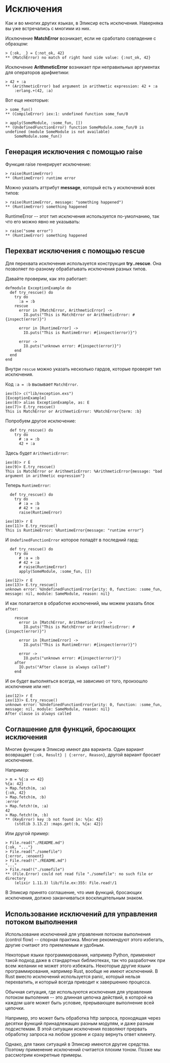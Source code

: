 # Исключения

Как и во многих других языках, в Эликсир есть исключения. Наверняка вы уже встречались с многими из них.

Исключение **MatchError** возникает, если не сработало совпадение с образцом:

```elixir-iex
> {:ok, _} = {:not_ok, 42}
** (MatchError) no match of right hand side value: {:not_ok, 42}
```

Исключение **ArithmeticError** возникает при неправильных аргументах для операторов арифметики:

```elixir-iex
> 42 + :a
** (ArithmeticError) bad argument in arithmetic expression: 42 + :a
    :erlang.+(42, :a)
```

Вот еще некоторые:

```elixir-iex
> some_fun()
** (CompileError) iex:1: undefined function some_fun/0

> apply(SomeModule, :some_fun, [])
** (UndefinedFunctionError) function SomeModule.some_fun/0 is undefined (module SomeModule is not available)
    SomeModule.some_fun()
```

## Генерация исключения с помощью raise

Функция raise генерирует исключение:

```elixir-iex
> raise(RuntimeError)
** (RuntimeError) runtime error
```

Можно указать аттрибут **message**, который есть у исключений всех типов:

```elixir-iex
> raise(RuntimeError, message: "something happened")
** (RuntimeError) something happened
```

RuntimeError -- этот тип исключения используется по-умолчанию, так что его можно явно не указывать:

```elixir-iex
> raise("some error")
** (RuntimeError) something happened
```

## Перехват исключения с помощью rescue

Для перехвата исключения используется конструкция **try..rescue**. Она позволяет по-разному обрабатывать исключения разных типов.

Давайте проверим, как это работает:

```
defmodule ExceptionExample do
  def try_rescue() do
    try do
      :a = :b
    rescue
      error in [MatchError, ArithmeticError] ->
        IO.puts("This is MatchError or ArithmeticError: #{inspect(error)}")

      error in [RuntimeError] ->
        IO.puts("This is RuntimeError: #{inspect(error)}")

      error ->
        IO.puts("unknown error: #{inspect(error)}")
    end
  end
end
```

Внутри `rescue` можно указать несколько гардов, которые проверят тип исключения.

Код `:a = :b` вызывает `MatchError`.

```
iex(5)> c("lib/exception.exs")
[ExceptionExample]
iex(8)> alias ExceptionExample, as: E
iex(7)> E.try_rescue()
This is MatchError or ArithmeticError: %MatchError{term: :b}
```

Попробуем другое исключение:

```
  def try_rescue() do
    try do
      # :a = :b
      42 + :a
```

Здесь будет `ArithmeticError`:

```
iex(8)> r E
iex(9)> E.try_rescue()
This is MatchError or ArithmeticError: %ArithmeticError{message: "bad argument in arithmetic expression"}
```

Теперь `RuntimeError`:

```
  def try_rescue() do
    try do
      # :a = :b
      # 42 + :a
      raise(RuntimeError)

iex(10)> r E
iex(11)> E.try_rescue()
This is RuntimeError: %RuntimeError{message: "runtime error"}
```

И `UndefinedFunctionError` которое попадёт в последний гард:

```
  def try_rescue() do
    try do
      # :a = :b
      # 42 + :a
      # raise(RuntimeError)
      apply(SomeModule, :some_fun, [])

iex(12)> r E
iex(13)> E.try_rescue()
unknown error: %UndefinedFunctionError{arity: 0, function: :some_fun, message: nil, module: SameModule, reason: nil}
```

И как полагается в обработке исключений, мы можем указать блок `after`:

```
    rescue
      error in [MatchError, ArithmeticError] ->
        IO.puts("This is MatchError or ArithmeticError: #{inspect(error)}")

      error in [RuntimeError] ->
        IO.puts("This is RuntimeError: #{inspect(error)}")

      error ->
        IO.puts("unknown error: #{inspect(error)}")
    after
      IO.puts("After clause is always called")
    end
```

И он будет выполняться всегда, не зависимо от того, произошло исключение или нет:

```
iex(12)> r E
iex(13)> E.try_rescue()
unknown error: %UndefinedFunctionError{arity: 0, function: :some_fun, message: nil, module: SameModule, reason: nil}
After clause is always called
```


## Соглашение для функций, бросающих исключения

Многие функции в Эликсир имеют два варианта. Один вариант возвращает `{:ok, Result} | {:error, Reason}`, другой вариант бросает исключение.

Например:
```elixir-iex
> m = %{:a => 42}
%{a: 42}
> Map.fetch(m, :a)
{:ok, 42}
> Map.fetch(m, :b)
:error
> Map.fetch!(m, :a)
42
> Map.fetch!(m, :b)
** (KeyError) key :b not found in: %{a: 42}
    (stdlib 3.13.2) :maps.get(:b, %{a: 42})
```

Или другой пример:
```elixir-iex
> File.read("./README.md")
{:ok, "..."}
> File.read("./somefile")
{:error, :enoent}
> File.read!("./README.md")
"..."
> File.read!("./somefile")
** (File.Error) could not read file "./somefile": no such file or directory
    (elixir 1.11.3) lib/file.ex:355: File.read!/1
```

В Эликсир принято соглашение, что имя функций, бросающих исключения, должно заканчиваться восклицательным знаком.


## Использование исключений для управления потоком выполнения

Использование исключений для управления потоком выполнения (control flow) -- спорная практика. Многие рекомендуют этого избегать, другие считают это приемлемым и удобным.

Некоторые языки программирования, например Python, применяют такой подход даже в стандартных библиотеках, так что разработчик при всем желании не может этого избежать. Некоторые другие языки программирования, например Rust, вообще не имеют исключений. В Rust вместо исключений используется panic, который нельзя перехватить, и который всегда приводит к завершению процесса.

Обычная ситуация, где используются исключения для управления потоком выполения -- это длинная цепочка действий, в которой на каждом шаге может быть условие, прерывающее выполнение всей цепочки.

Например, это может быть обработка http запроса, проходящая через десятки функций принадлежащих разным модулям, и даже разным подсистемам. В этой ситуации исключения позволяют прервать обработку запроса на любом уровне и сразу вернуть ответ клиенту.

Однако, для таких ситуаций в Эликсир имеются другие средства. Поэтому применение исключений считается плохим тоном. Позже мы рассмотрим конкретные примеры.
